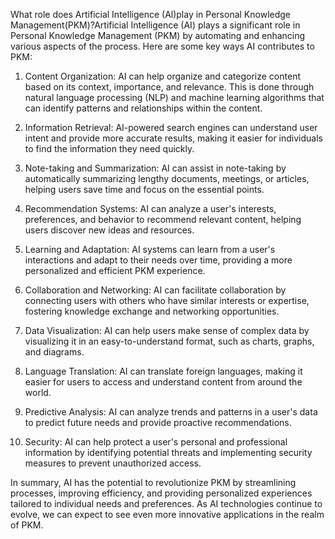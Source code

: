 
What role does Artificial Intelligence (Al)play in Personal Knowledge Management(PKM)?Artificial Intelligence (AI) plays a significant role in Personal Knowledge Management (PKM) by automating and enhancing various aspects of the process. Here are some key ways AI contributes to PKM:

1. Content Organization: AI can help organize and categorize content based on its context, importance, and relevance. This is done through natural language processing (NLP) and machine learning algorithms that can identify patterns and relationships within the content.

2. Information Retrieval: AI-powered search engines can understand user intent and provide more accurate results, making it easier for individuals to find the information they need quickly.

3. Note-taking and Summarization: AI can assist in note-taking by automatically summarizing lengthy documents, meetings, or articles, helping users save time and focus on the essential points.

4. Recommendation Systems: AI can analyze a user's interests, preferences, and behavior to recommend relevant content, helping users discover new ideas and resources.

5. Learning and Adaptation: AI systems can learn from a user's interactions and adapt to their needs over time, providing a more personalized and efficient PKM experience.

6. Collaboration and Networking: AI can facilitate collaboration by connecting users with others who have similar interests or expertise, fostering knowledge exchange and networking opportunities.

7. Data Visualization: AI can help users make sense of complex data by visualizing it in an easy-to-understand format, such as charts, graphs, and diagrams.

8. Language Translation: AI can translate foreign languages, making it easier for users to access and understand content from around the world.

9. Predictive Analysis: AI can analyze trends and patterns in a user's data to predict future needs and provide proactive recommendations.

10. Security: AI can help protect a user's personal and professional information by identifying potential threats and implementing security measures to prevent unauthorized access.

In summary, AI has the potential to revolutionize PKM by streamlining processes, improving efficiency, and providing personalized experiences tailored to individual needs and preferences. As AI technologies continue to evolve, we can expect to see even more innovative applications in the realm of PKM.


